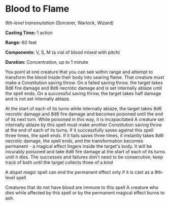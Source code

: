 # Blood to Flame
*9th-level transmutation* (Sorcerer, Warlock, Wizard)

**Casting Time:** 1 action

**Range:** 60 feet

**Components:** V, S, M (a vial of blood mixed with pitch)

**Duration:** Concentration, up to 1 minute

You point at one creature that you can see within range and attempt to transform the blood inside their body into searing flame. That creature must make a Constitution saving throw. On a failed saving throw, the target takes 8d6 fire damage and 8d6 necrotic damage and is set internally ablaze until the spell ends. On a successful saving throw, the target takes half damage and is not set internally ablaze.

At the start of each of its turns while internally ablaze, the target takes 8d6 necrotic damage and 8d6 fire damage and becomes poisoned until the end of its next turn. While poisoned in this way, it is incapacitated A creature set internally ablaze by this spell must make another Constitution saving throw at the end of each of its turns. If it successfully saves against this spell three times, the spell ends. If it fails saves three times, it instantly takes 8d6 necrotic damage, the spell ends, and the transformation becomes permanent - a magical effect lingers inside the target's body. It will be incurably poisoned and take 8d6 fire damage at the start of each of its turns until it dies. The successes and failures don't need to be consecutive; keep track of both until the target collects three of a kind

A *dispel magic* spell can end the permanent effect only if it is cast as a 9th-level spell

Creatures that do not have blood are immune to this spell A creature who dies while affected by this spell or by the permanent magical effect burns to ash.
